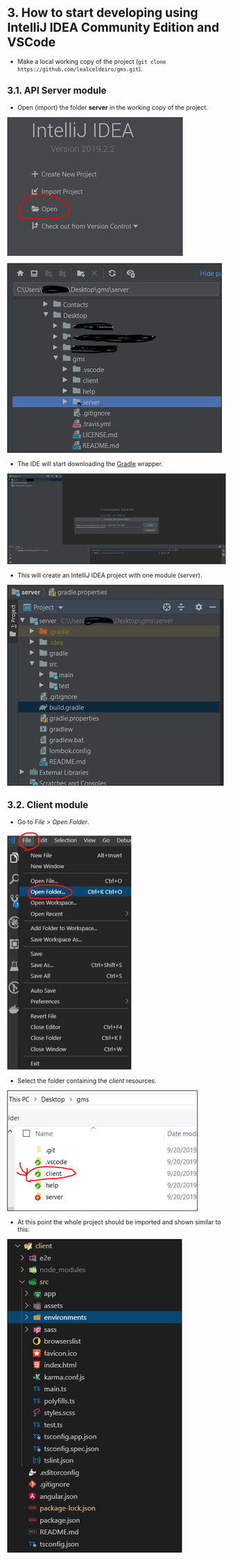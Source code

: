 # 3. How to start developing using IntelliJ IDEA Community Edition and VSCode

* Make a local working copy of the project (`git clone https://github.com/lealceldeiro/gms.git`).

## 3.1. API Server module

* Open (import) the folder **server** in the working copy of the project.

![Image: Open server folder](./images/idea.c-1-server-open-home.png)

![Image: Select server folder](./images/idea.c-2-server-select-folder.png)

* The IDE will start downloading the [Gradle][1] wrapper.

![Image: Configure gradle options](./images/idea.c-3-server-gradle-config.png)

* This will create an IntelliJ IDEA project with one module (_server_).

![Image: Server module ready](./images/idea.c-4-server-module-ready.png)

## 3.2. Client module

* Go to _File_ > _Open Folder_.

![Image: Open folder](./images/vs-code-1-open-folder.png)

* Select the folder containing the _client_ resources.

![Image: Select the folder containing the client resources](./images/vs-code-idea-2-select-folder.png)

* At this point the whole project should be imported and shown similar to this:

![Image: Project Structure](./images/vs-code-idea-3-imported-folder.png)

[1]: https://gradle.org/
[2]: https://cli.angular.io/
[3]: https://www.npmjs.com/package/angular-cli
